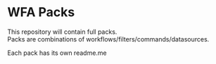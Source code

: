 # WFA Packs

This repository will contain full packs.  
Packs are combinations of workflows/filters/commands/datasources.

Each pack has its own readme.me
